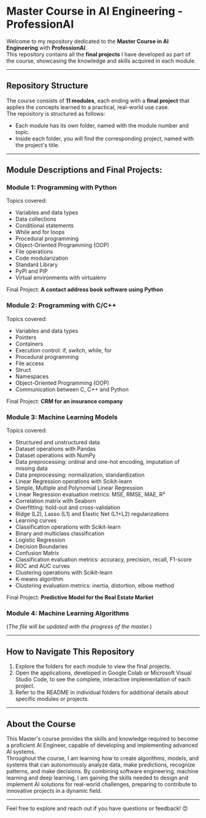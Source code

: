 # Master Course in AI Engineering - ProfessionAI

Welcome to my repository dedicated to the **Master Course in AI Engineering** with **ProfessionAI**. <br> This repository contains all the **final projects** I have developed as part of the course, showcasing the knowledge and skills acquired in each module.

---

## Repository Structure

The course consists of **11 modules**, each ending with a **final project** that applies the concepts learned to a practical, real-world use case. <br>
The repository is structured as follows:
- Each module has its own folder, named with the module number and topic.
- Inside each folder, you will find the corresponding project, named with the project's title.

---

## Module Descriptions and Final Projects:

### Module 1: Programming with Python
Topics covered:
- Variables and data types
- Data collections
- Conditional statements
- While and for loops
- Procedural programming
- Object-Oriented Programming (OOP)
- File operations
- Code modularization
- Standard Library
- PyPI and PIP
- Virtual environments with virtualenv

Final Project: **A contact address book software using Python**


### Module 2: Programming with C/C++
Topics covered:
- Variables and data types
- Pointers
- Containers
- Execution control: if, switch, while, for
- Procedural programming
- File access
- Struct
- Namespaces
- Object-Oriented Programming (OOP)
- Communication between C, C++ and Python

Final Project: **CRM for an insurance company**


### Module 3: Machine Learning Models
Topics covered:
- Structured and unstructured data
- Dataset operations with Pandas
- Dataset operations with NumPy
- Data preprocessing: ordinal and one-hot encoding, imputation of missing data
- Data preprocessing: normalization, standardization
- Linear Regression operations with Scikit-learn
- Simple, Multiple and Polynomial Linear Regression
- Linear Regression evaluation metrics: MSE, RMSE, MAE, R²
- Correlation matrix with Seaborn
- Overfitting: hold-out and cross-validation
- Ridge (L2), Lasso (L1) and Elastic Net (L1+L2) regularizations
- Learning curves
- Classification operations with Scikit-learn
- Binary and multiclass classification
- Logistic Regression
- Decision Boundaries
- Confusion Matrix
- Classification evaluation metrics: accuracy, precision, recall, F1-score
- ROC and AUC curves
- Clustering operations with Scikit-learn
- K-means algorithm
- Clustering evaluation metrics: inertia, distortion, elbow method

Final Project: **Predictive Model for the Real Estate Market**


### Module 4: Machine Learning Algorithms
(_The file will be updated with the progress of the master._)

---

## How to Navigate This Repository
1. Explore the folders for each module to view the final projects.
2. Open the applications, developed in Google Colab or Microsoft Visual Studio Code, to see the complete, interactive implementation of each project.
3. Refer to the README in individual folders for additional details about specific modules or projects.

---

## About the Course
This Master's course provides the skills and knowledge required to become a proficient AI Engineer, capable of developing and implementing advanced AI systems. <br>
Throughout the course, I am learning how to create algorithms, models, and systems that can autonomously analyze data, make predictions, recognize patterns, and make decisions. By combining software engineering, machine learning and deep learning, I am gaining the skills needed to design and implement AI solutions for real-world challenges, preparing to contribute to innovative projects in a dynamic field. <br>

---

Feel free to explore and reach out if you have questions or feedback! 😊
